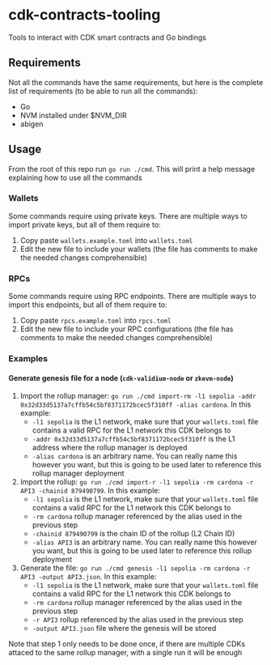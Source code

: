 # cdk-contracts-tooling

Tools to interact with CDK smart contracts and Go bindings

## Requirements

Not all the commands have the same requirements, but here is the complete list of requirements (to be able to run all the commands):

- Go
- NVM installed under $NVM_DIR
- abigen

## Usage

From the root of this repo run `go run ./cmd`. This will print a help message explaining how to use all the commands

### Wallets

Some commands require using private keys. There are multiple ways to import private keys, but all of them require to:

1. Copy paste `wallets.example.toml` into `wallets.toml`
2. Edit the new file to include your wallets (the file has comments to make the needed changes comprehensible)

### RPCs

Some commands require using RPC endpoints. There are multiple ways to import this endpoints, but all of them require to:

1. Copy paste `rpcs.example.toml` into `rpcs.toml`
2. Edit the new file to include your RPC configurations (the file has comments to make the needed changes comprehensible)

### Examples

#### Generate genesis file for a node (`cdk-validium-node` or `zkevm-node`)

1. Import the rollup manager: `go run ./cmd import-rm -l1 sepolia -addr 0x32d33d5137a7cffb54c5bf8371172bcec5f310ff -alias cardona`. In this example:
    - `-l1 sepolia` is the L1 network, make sure that your `wallets.toml` file contains a valid RPC for the L1 network this CDK belongs to
    - `-addr 0x32d33d5137a7cffb54c5bf8371172bcec5f310ff` is the L1 address where the rollup manager is deployed
    - `-alias cardona` is an arbitrary name. You can really name this however you want, but this is going to be used later to reference this rollup manager deployment
2. Import the rollup: `go run ./cmd import-r -l1 sepolia -rm cardona -r API3 -chainid 879490799`. In this example:
    - `-l1 sepolia` is the L1 network, make sure that your `wallets.toml` file contains a valid RPC for the L1 network this CDK belongs to
    - `-rm cardona` rollup manager referenced by the alias used in the previous step
    - `-chainid 879490799` is the chain ID of the rollup (L2 Chain ID)
    - `-alias API3` is an arbitrary name. You can really name this however you want, but this is going to be used later to reference this rollup deployment
3. Generate the file: `go run ./cmd genesis -l1 sepolia -rm cardona -r API3 -output API3.json`. In this example:
    - `-l1 sepolia` is the L1 network, make sure that your `wallets.toml` file contains a valid RPC for the L1 network this CDK belongs to
    - `-rm cardona` rollup manager referenced by the alias used in the previous step
    - `-r API3` rollup referenced by the alias used in the previous step
    - `-output API3.json` file where the genesis will be stored

Note that step 1 only needs to be done once, if there are multiple CDKs attaced to the same rollup manager, with a single run it will be enough
